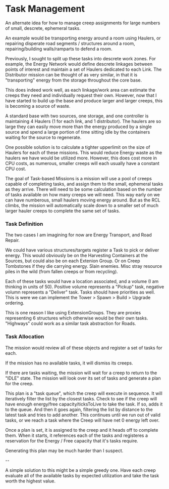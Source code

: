 # Task Management

An alternate idea for how to manage creep assignments for large numbers of small, descrete, ephemeral tasks.

An example would be transporting energy around a room using Haulers, or repairing disperate road segments / structures around a room, repairing/building walls/ramparts to defend a room.

Previously, I sought to split up these tasks into descrete work zones. For example, the Energy Network would define descrete linkages between points of interest and maintain a set of Haulers dedicated to each Link. The Distributor mission can be thought of as very similar, in that it is "transporting" energy from the storage throughout the core base.

This does indeed work well, as each linkage/work area can estimate the creeps they need and individually request their own. However, now that I have started to build up the base and produce larger and larger creeps, this is becoming a source of waste.

A standard base with two sources, one storage, and one controller is maintaining 4 Haulers (1 for each link, and 1 distributor). The haulers are so large they can easily move more than the energy produced by a single source and spend a large portion of time sitting idle by the containers waiting for the source to regenerate.

One possible solution is to calculate a tighter upperlimit on the size of Haulers for each of these missions. This would reduce Energy waste as the haulers we have would be utilized more. However, this does cost more in CPU costs, as numerous, smaller creeps will each usually have a constant CPU cost.

The goal of Task-based Missions is a mission will use a pool of creeps capable of completing tasks, and assign them to the small, ephemeral tasks as they arrive. There will need to be some calculation based on the number of tasks available on how many creeps we will need. This way early on we can have numberous, small haulers moving energy around. But as the RCL climbs, the mission will automatically scale down to a smaller set of much larger hauler creeps to complete the same set of tasks.

### Task Definition

The two cases I am imagining for now are Energy Transport, and Road Repair.

We could have various structures/targets register a Task to pick or deliver energy. This would obviously be on the Harvesting Containers at the Sources, but could also be on each Extenion Group. Or on Creep Tombstones if they die carrying energy. Slain enemies. Misc stray resource piles in the wild (from fallen creeps or from recycling).

Each of these tasks would have a location associated, and a volume (I am thinking in units of 50). Positive volume represents a "Pickup" task, negative volumn represents a "Deliver" task. Tasks should have priorities as well. This is were we can implement the Tower > Spawn > Build > Upgrade ordering.

This is one reason I like using ExtensionGroups. They are proxies representing 6 structures which otherwise would be their own tasks. "Highways" could work as a similar task abstraction for Roads.

### Task Allocation

The mission would review all of these objects and register a set of tasks for each.

If the mission has no available tasks, it will dismiss its creeps.

If there are tasks waiting, the mission will wait for a creep to return to the "IDLE" state. The mission will look over its set of tasks and generate a plan for the creep.

This plan is a "task queue", which the creep will execute in sequence. It will iteratively filter the list by the closest tasks. Check to see if the creep will have enough energy/free capacity/ticksToLive to take the task. If so, adds it to the queue. And then it goes again, filtering the list by distance to the latest task and tries to add another. This continues until we run out of valid tasks, or we reach a task where the Creep will have net 0 energy left over.

Once a plan is set, it is assigned to the creep and it heads off to complete them. When it starts, it references each of the tasks and registeres a reservation for the Energy / Free capacity that it's tasks require.

Generating this plan may be much harder than I suspect.

--

A simple solution to this might be a simple greedy one. Have each creep evaluate all of the available tasks by expected utilization and take the task worth the highest value.
